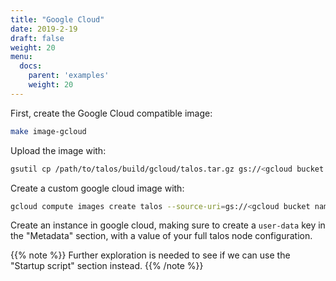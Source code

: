 ```yaml
---
title: "Google Cloud"
date: 2019-2-19
draft: false
weight: 20
menu:
  docs:
    parent: 'examples'
    weight: 20
---
```


First, create the Google Cloud compatible image:

```bash
make image-gcloud
```

Upload the image with:

```bash
gsutil cp /path/to/talos/build/gcloud/talos.tar.gz gs://<gcloud bucket name>
```

Create a custom google cloud image with:

 ```bash
gcloud compute images create talos --source-uri=gs://<gcloud bucket name>/talos.tar.gz --guest-os-features=VIRTIO_SCSI_MULTIQUEUE
```

Create an instance in google cloud, making sure to create a `user-data` key in the "Metadata" section, with a value of your full talos node configuration.

{{% note %}} Further exploration is needed to see if we can use the "Startup script" section instead. {{% /note %}}
